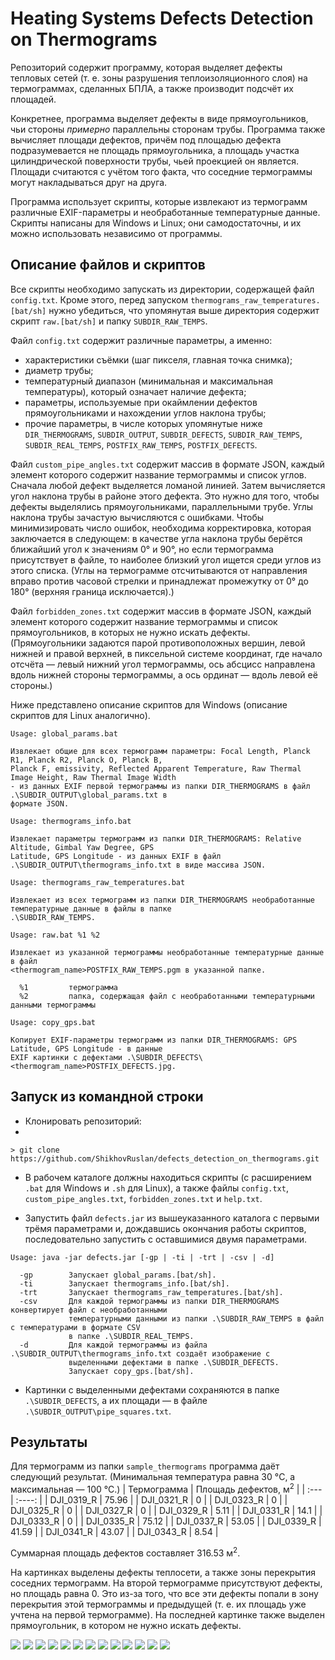# Heating Systems Defects Detection on Thermograms

Репозиторий содержит программу, которая выделяет дефекты тепловых сетей (т. е. зоны разрушения теплоизоляционного слоя) на термограммах, сделанных БПЛА, а также производит подсчёт их площадей. 

Конкретнее, программа выделяет дефекты в виде прямоугольников, чьи стороны *примерно* параллельны сторонам трубы. Программа также вычисляет площади дефектов, причём под площадью дефекта подразумевается не площадь прямоугольника, а площадь участка цилиндрической поверхности трубы, чьей проекцией он является. Площади считаются с учётом того факта, что соседние термограммы могут накладываться друг на друга.

Программа использует скрипты, которые извлекают из термограмм различные EXIF-параметры и необработанные температурные данные. Скрипты написаны для Windows и Linux; они самодостаточны, и их можно использовать независимо от программы.

## Описание файлов и скриптов

Все скрипты необходимо запускать из директории, содержащей файл `config.txt`. Кроме этого, перед запуском `thermograms_raw_temperatures.[bat/sh]` нужно убедиться, что упомянутая выше директория содержит скрипт `raw.[bat/sh]` и папку `SUBDIR_RAW_TEMPS`.

Файл `config.txt` содержит различные параметры, а именно:
- характеристики съёмки (шаг пикселя, главная точка снимка);
- диаметр трубы;
- температурный диапазон (минимальная и максимальная температуры), который означает наличие дефекта;
- параметры, используемые при окаймлении дефектов прямоугольниками и нахождении углов наклона трубы;
- прочие параметры, в числе которых упомянутые ниже `DIR_THERMOGRAMS`, `SUBDIR_OUTPUT`, `SUBDIR_DEFECTS`, `SUBDIR_RAW_TEMPS`, `SUBDIR_REAL_TEMPS`, 
`POSTFIX_RAW_TEMPS`, `POSTFIX_DEFECTS`.

Файл `custom_pipe_angles.txt` содержит массив в формате JSON, каждый элемент которого содержит название термограммы и список углов. Сначала любой дефект выделяется ломаной линией. Затем вычисляется угол наклона трубы в районе этого дефекта. Это нужно для того, чтобы дефекты выделялись прямоугольниками, параллельными трубе. Углы наклона трубы зачастую вычисляются с ошибками. Чтобы минимизировать число ошибок, необходима корректировка, которая заключается в следующем: в качестве угла наклона трубы берётся ближайший угол к значениям 0&deg; и 90&deg;, но если термограмма присутствует в файле, то наиболее близкий угол ищется среди углов из этого списка. (Углы на термограмме отсчитываются от направления вправо против часовой стрелки и принадлежат промежутку от 0&deg; до 180&deg; (верхняя граница исключается).)

Файл `forbidden_zones.txt` содержит массив в формате JSON, каждый элемент которого содержит название термограммы и список прямоугольников, в которых не нужно искать дефекты. (Прямоугольники задаются парой противоположных вершин, левой нижней и правой верхней, в пиксельной системе координат, где начало отсчёта &mdash; левый нижний угол термограммы, ось абсцисс направлена вдоль нижней стороны термограммы, а ось ординат &mdash; вдоль левой её стороны.)

Ниже представлено описание скриптов для Windows (описание скриптов для Linux аналогично).

```
Usage: global_params.bat

Извлекает общие для всех термограмм параметры: Focal Length, Planck R1, Planck R2, Planck O, Planck B, 
Planck F, emissivity, Reflected Apparent Temperature, Raw Thermal Image Height, Raw Thermal Image Width 
- из данных EXIF первой термограммы из папки DIR_THERMOGRAMS в файл .\SUBDIR_OUTPUT\global_params.txt в 
формате JSON.
```

```
Usage: thermograms_info.bat

Извлекает параметры термограмм из папки DIR_THERMOGRAMS: Relative Altitude, Gimbal Yaw Degree, GPS 
Latitude, GPS Longitude - из данных EXIF в файл .\SUBDIR_OUTPUT\thermograms_info.txt в виде массива JSON.
```

```
Usage: thermograms_raw_temperatures.bat

Извлекает из всех термограмм из папки DIR_THERMOGRAMS необработанные температурные данные в файлы в папке
.\SUBDIR_RAW_TEMPS.
```

```
Usage: raw.bat %1 %2

Извлекает из указанной термограммы необработанные температурные данные в файл 
<thermogram_name>POSTFIX_RAW_TEMPS.pgm в указанной папке.

  %1         термограмма
  %2         папка, содержащая файл с необработанными температурными данными термограммы
```

```
Usage: copy_gps.bat

Копирует EXIF-параметры термограмм из папки DIR_THERMOGRAMS: GPS Latitude, GPS Longitude - в данные
EXIF картинки с дефектами .\SUBDIR_DEFECTS\<thermogram_name>POSTFIX_DEFECTS.jpg.
```

## Запуск из командной строки

* Клонировать репозиторий:
* 
```
> git clone https://github.com/ShikhovRuslan/defects_detection_on_thermograms.git
```

* В рабочем каталоге должны находиться скрипты (с расширением `.bat` для Windows и `.sh` для Linux), а также файлы `config.txt`, `custom_pipe_angles.txt`, `forbidden_zones.txt` и `help.txt`.

* Запустить файл `defects.jar` из вышеуказанного каталога с первыми трёмя параметрами и, дождавшись окончания работы скриптов, последовательно запустить с оставшимися двумя 
параметрами.

```
Usage: java -jar defects.jar [-gp | -ti | -trt | -csv | -d]

  -gp        Запускает global_params.[bat/sh].
  -ti        Запускает thermograms_info.[bat/sh].
  -trt       Запускает thermograms_raw_temperatures.[bat/sh].
  -csv       Для каждой термограммы из папки DIR_THERMOGRAMS конвертирует файл с необработанными 
             температурными данными из папки .\SUBDIR_RAW_TEMPS в файл с температурами в формате CSV 
             в папке .\SUBDIR_REAL_TEMPS.
  -d         Для каждой термограммы из файла .\SUBDIR_OUTPUT\thermograms_info.txt создаёт изображение с 
             выделенными дефектами в папке .\SUBDIR_DEFECTS.
             Запускает copy_gps.[bat/sh].
```

* Картинки с выделенными дефектами сохраняются в папке `.\SUBDIR_DEFECTS`, а их площади &mdash; в файле `.\SUBDIR_OUTPUT\pipe_squares.txt`.

## Результаты

Для термограмм из папки `sample_thermograms` программа даёт следующий результат. (Минимальная температура равна 30 &deg;C, а максимальная &mdash; 100 &deg;C.)
| Термограмма | Площадь дефектов, м<sup>2</sup> |
| :---        | :----:                          |
| DJI_0319_R | 75.96 |
| DJI_0321_R | 0     |
| DJI_0323_R | 0     |
| DJI_0325_R | 0     |
| DJI_0327_R | 0     |
| DJI_0329_R | 5.11  |
| DJI_0331_R | 14.1  |
| DJI_0333_R | 0     |
| DJI_0335_R | 75.12 |
| DJI_0337_R | 53.05 |
| DJI_0339_R | 41.59 |
| DJI_0341_R | 43.07 |
| DJI_0343_R | 8.54  |

Суммарная площадь дефектов составляет 316.53 м<sup>2</sup>.

На картинках выделены дефекты теплосети, а также зоны перекрытия соседних термограмм. На второй термограмме присутствуют дефекты, но площадь равна 0. Это из-за того, что все эти дефекты попали в зону перекрытия этой термограммы и предыдущей (т. е. их площадь уже учтена на первой термограмме). На последней картинке также выделен прямоугольник, в котором не нужно искать дефекты.

<p>
  <img src="results/defects/DJI_0319_R_defects.jpg">
  <img src="results/defects/DJI_0321_R_defects.jpg"> 
  <img src="results/defects/DJI_0323_R_defects.jpg">
  <img src="results/defects/DJI_0325_R_defects.jpg">
  <img src="results/defects/DJI_0327_R_defects.jpg">
  <img src="results/defects/DJI_0329_R_defects.jpg">
  <img src="results/defects/DJI_0331_R_defects.jpg">
  <img src="results/defects/DJI_0333_R_defects.jpg">
  <img src="results/defects/DJI_0335_R_defects.jpg"> 
  <img src="results/defects/DJI_0337_R_defects.jpg">
  <img src="results/defects/DJI_0339_R_defects.jpg">
  <img src="results/defects/DJI_0341_R_defects.jpg">
  <img src="results/defects/DJI_0343_R_defects.jpg">
</p>
